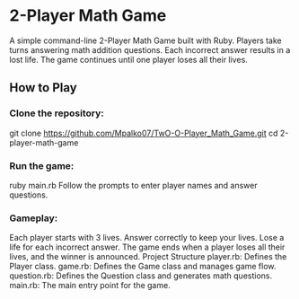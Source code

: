 # 2-Player Math Game

A simple command-line 2-Player Math Game built with Ruby. Players take turns answering math addition questions. Each incorrect answer results in a lost life. The game continues until one player loses all their lives.

## How to Play

### Clone the repository:

git clone https://github.com/Mpalko07/TwO-O-Player_Math_Game.git
cd 2-player-math-game

### Run the game:

ruby main.rb
Follow the prompts to enter player names and answer questions.

### Gameplay:

Each player starts with 3 lives.
Answer correctly to keep your lives.
Lose a life for each incorrect answer.
The game ends when a player loses all their lives, and the winner is announced.
Project Structure
player.rb: Defines the Player class.
game.rb: Defines the Game class and manages game flow.
question.rb: Defines the Question class and generates math questions.
main.rb: The main entry point for the game.